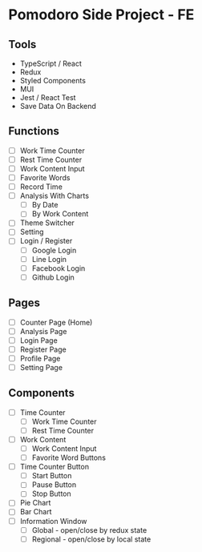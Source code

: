 # Pomodoro Side Project - FE

## Tools
 - TypeScript / React
 - Redux
 - Styled Components
 - MUI
 - Jest / React Test
 - Save Data On Backend

## Functions
 - [ ] Work Time Counter
 - [ ] Rest Time Counter
 - [ ] Work Content Input
 - [ ] Favorite Words
 - [ ] Record Time
 - [ ] Analysis With Charts
    - [ ] By Date
    - [ ] By Work Content
 - [ ] Theme Switcher
 - [ ] Setting
 - [ ] Login / Register
    - [ ] Google Login
    - [ ] Line Login
    - [ ] Facebook Login
    - [ ] Github Login

## Pages
 - [ ] Counter Page (Home)
 - [ ] Analysis Page
 - [ ] Login Page
 - [ ] Register Page
 - [ ] Profile Page
 - [ ] Setting Page

## Components
 - [ ] Time Counter
    - [ ] Work Time Counter
    - [ ] Rest Time Counter
 - [ ] Work Content
    - [ ] Work Content Input
    - [ ] Favorite Word Buttons
 - [ ] Time Counter Button
    - [ ] Start Button
    - [ ] Pause Button
    - [ ] Stop Button
 - [ ] Pie Chart
 - [ ] Bar Chart
 - [ ] Information Window
    - [ ] Global - open/close by redux state
    - [ ] Regional - open/close by local state
